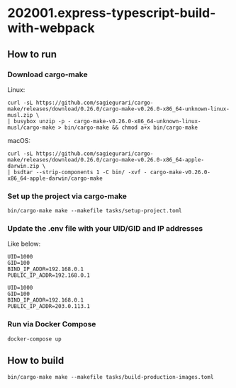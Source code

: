 # 202001.express-typescript-build-with-webpack

## How to run

### Download cargo-make

Linux:

```shellsession
curl -sL https://github.com/sagiegurari/cargo-make/releases/download/0.26.0/cargo-make-v0.26.0-x86_64-unknown-linux-musl.zip \
| busybox unzip -p - cargo-make-v0.26.0-x86_64-unknown-linux-musl/cargo-make > bin/cargo-make && chmod a+x bin/cargo-make
```

macOS:

```shellsession
curl -sL https://github.com/sagiegurari/cargo-make/releases/download/0.26.0/cargo-make-v0.26.0-x86_64-apple-darwin.zip \
| bsdtar --strip-components 1 -C bin/ -xvf - cargo-make-v0.26.0-x86_64-apple-darwin/cargo-make
```

### Set up the project via cargo-make

```shellsession
bin/cargo-make make --makefile tasks/setup-project.toml
```

### Update the .env file with your UID/GID and IP addresses

Like below:

```
UID=1000
GID=100
BIND_IP_ADDR=192.168.0.1
PUBLIC_IP_ADDR=192.168.0.1
```

```
UID=1000
GID=100
BIND_IP_ADDR=192.168.0.1
PUBLIC_IP_ADDR=203.0.113.1
```

### Run via Docker Compose

```shellsession
docker-compose up
```

## How to build

```shellsession
bin/cargo-make make --makefile tasks/build-production-images.toml
```
